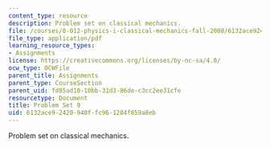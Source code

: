 ```yaml
---
content_type: resource
description: Problem set on classical mechanics.
file: /courses/8-012-physics-i-classical-mechanics-fall-2008/6132ace92420940ffc961284f859a8eb_ps9.pdf
file_type: application/pdf
learning_resource_types:
- Assignments
license: https://creativecommons.org/licenses/by-nc-sa/4.0/
ocw_type: OCWFile
parent_title: Assignments
parent_type: CourseSection
parent_uid: fd05ad10-10bb-31d3-86de-c3cc2ee31cfe
resourcetype: Document
title: Problem Set 9
uid: 6132ace9-2420-940f-fc96-1284f859a8eb
---
```

Problem set on classical mechanics.